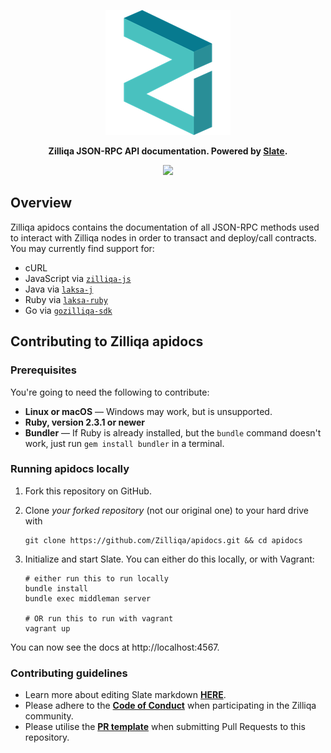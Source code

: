 <p align="center">
    <a href="https://github.com/Zilliqa/Zilliqa" target="_blank"><img src="https://github.com/Zilliqa/Zilliqa/blob/master/img/zilliqa-logo-color.png" width="200" height="200"></a>
</p>

<p align="center"><b>Zilliqa JSON-RPC API documentation. Powered by <a href="https://github.com/lord/slate" target="_blank">Slate</a>.</b></p>
<p align="center"><a href="https://discord.gg/8tpGXrB" target="_blank"><img src="https://img.shields.io/discord/370992535725932544.svg" /></a></p>

## Overview

Zilliqa apidocs contains the documentation of all JSON-RPC methods used to interact with Zilliqa nodes in order to transact and deploy/call contracts. You may currently find support for:

- cURL
- JavaScript via [`zilliqa-js`](https://github.com/Zilliqa/Zilliqa-JavaScript-Library)
- Java via [`laksa-j`](https://github.com/FireStack-Lab/LaksaJ)
- Ruby via [`laksa-ruby`](https://github.com/FireStack-Lab/LaksaRuby)
- Go via [`gozilliqa-sdk`](https://github.com/Zilliqa/gozilliqa-sdk.git)

## Contributing to Zilliqa apidocs

### Prerequisites

You're going to need the following to contribute:

- **Linux or macOS** — Windows may work, but is unsupported.
- **Ruby, version 2.3.1 or newer**
- **Bundler** — If Ruby is already installed, but the `bundle` command doesn't work, just run `gem install bundler` in a terminal.

### Running apidocs locally

1. Fork this repository on GitHub.
2. Clone _your forked repository_ (not our original one) to your hard drive with
   ```shell
   git clone https://github.com/Zilliqa/apidocs.git && cd apidocs
   ```
3. Initialize and start Slate. You can either do this locally, or with Vagrant:

   ```shell
   # either run this to run locally
   bundle install
   bundle exec middleman server

   # OR run this to run with vagrant
   vagrant up
   ```

You can now see the docs at http://localhost:4567.

### Contributing guidelines

- Learn more about editing Slate markdown [**HERE**](https://github.com/lord/slate/wiki/Markdown-Syntax).
- Please adhere to the [**Code of Conduct**](./CODE_OF_CONDUCT.md) when participating in the Zilliqa community.
- Please utilise the [**PR template**](./.github/PULL_REQUEST_TEMPLATE.md) when submitting Pull Requests to this repository.
